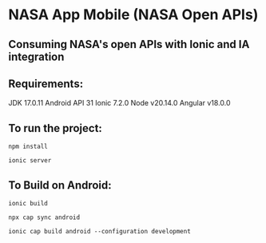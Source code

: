 # NASA App Mobile (NASA Open APIs)

## Consuming NASA's open APIs with Ionic and IA integration 

## Requirements:

JDK 17.0.11
Android API 31
Ionic 7.2.0
Node v20.14.0
Angular v18.0.0


## To run the project:

    npm install

    ionic server


## To Build on Android:

    ionic build

    npx cap sync android

    ionic cap build android --configuration development
